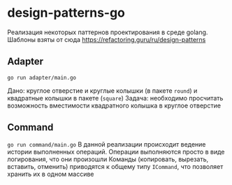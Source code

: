 # design-patterns-go

Реализация некоторых паттернов проектирования в среде golang.
Шаблоны взяты от сюда https://refactoring.guru/ru/design-patterns

## Adapter

`
go run adapter/main.go 
`

Дано: круглое отверстие и круглые колышки (в пакете `round`) и квадратные колышки в пакете (`square`)
Задача: необходимо просчитать возможность вместимости квадратного колышка в круглое отверстие

## Command

`
go run command/main.go
`
В данной реализации происходит ведение истории выполненных операций.
Операции выполняются просто в виде логирования, что они произошли
Команды (копировать, вырезать, вставить, отменить) приводятся к общему типу `ICommand`, что позволяет хранить их в одном массиве